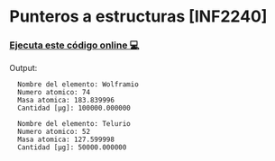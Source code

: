 # Punteros a estructuras [INF2240]
### [Ejecuta este código online 💻](https://rextester.com/FXSB68207)

Output:

```
  Nombre del elemento: Wolframio
  Numero atomico: 74
  Masa atomica: 183.839996
  Cantidad [µg]: 100000.000000

  Nombre del elemento: Telurio
  Numero atomico: 52
  Masa atomica: 127.599998
  Cantidad [µg]: 50000.000000

```
